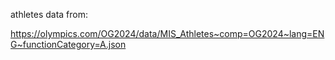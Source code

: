 athletes data from:

https://olympics.com/OG2024/data/MIS_Athletes~comp=OG2024~lang=ENG~functionCategory=A.json
